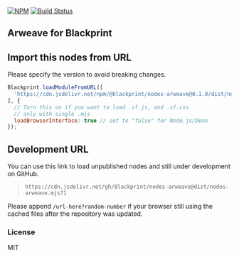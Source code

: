 [![NPM](https://img.shields.io/npm/v/@blackprint/nodes-arweave.svg)](https://www.npmjs.com/package/@blackprint/nodes-arweave)
[![Build Status](https://github.com/Blackprint/nodes-arweave/actions/workflows/build.yml/badge.svg?branch=main)](https://github.com/Blackprint/nodes-arweave/actions/workflows/build.yml)

## Arweave for Blackprint

## Import this nodes from URL
Please specify the version to avoid breaking changes.

```js
Blackprint.loadModuleFromURL([
  'https://cdn.jsdelivr.net/npm/@blackprint/nodes-arweave@0.1.0/dist/nodes-arweave.mjs'
], {
  // Turn this on if you want to load .sf.js, and .sf.css
  // only with single .mjs
  loadBrowserInterface: true // set to "false" for Node.js/Deno
});
```

## Development URL
You can use this link to load unpublished nodes and still under development on GitHub.
> `https://cdn.jsdelivr.net/gh/Blackprint/nodes-arweave@dist/nodes-arweave.mjs?1`

Please append `/url-here?random-number` if your browser still using the cached files after the repository was updated.

### License
MIT
